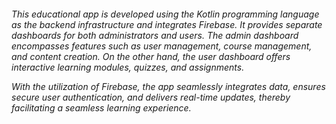 <h6> This educational app is developed using the Kotlin programming language as the backend infrastructure and integrates Firebase. It provides separate dashboards for both administrators and users. The admin dashboard encompasses features such as user management, course management, and content creation. On the other hand, the user dashboard offers interactive learning modules, quizzes, and assignments.

With the utilization of Firebase, the app seamlessly integrates data, ensures secure user authentication, and delivers real-time updates, thereby facilitating a seamless learning experience.</h6>
